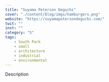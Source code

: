 ```yaml
---
title: "Suyama Peterson Deguchi"
cover: "./content/blog/imgs/hamburgers.png"
website: "https://suyamapetersondeguchi.com/"
twit: ""
inst: ""
category: "S"
tags:
    - South Park
    - small
    - architecture
    - industrial
    - environmental
---
```


Description